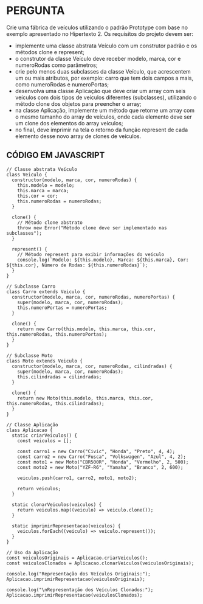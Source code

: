 
# PERGUNTA

Crie uma fábrica de veículos utilizando o padrão Prototype com base no exemplo apresentado no Hipertexto 2. Os requisitos do projeto devem ser:


- implemente uma classe abstrata Veículo com um construtor padrão e os métodos clone e represent; 
- o construtor da classe Veículo deve receber modelo, marca, cor e numeroRodas como parâmetros; 
- crie pelo menos duas subclasses da classe Veículo, que acrescentem um ou mais atributos, por exemplo: carro que tem dois campos a mais, como numeroRodas e numeroPortas; 
- desenvolva uma classe Aplicação que deve criar um array com seis veículos com dois tipos de veículos diferentes (subclasses), utilizando o método clone dos objetos para preencher o array; 
- na classe Aplicação, implemente um método que retorne um array com o mesmo tamanho do array de veículos, onde cada elemento deve ser um clone dos elementos do array veículos; 
- no final, deve imprimir na tela o retorno da função represent de cada elemento desse novo array de clones de veículos.

## CÓDIGO EM JAVASCRIPT


```JS
// Classe abstrata Veículo
class Veiculo {
  constructor(modelo, marca, cor, numeroRodas) {
    this.modelo = modelo;
    this.marca = marca;
    this.cor = cor;
    this.numeroRodas = numeroRodas;
  }

  clone() {
    // Método clone abstrato
    throw new Error("Método clone deve ser implementado nas subclasses");
  }

  represent() {
    // Método represent para exibir informações do veículo
    console.log(`Modelo: ${this.modelo}, Marca: ${this.marca}, Cor: ${this.cor}, Número de Rodas: ${this.numeroRodas}`);
  }
}

// Subclasse Carro
class Carro extends Veiculo {
  constructor(modelo, marca, cor, numeroRodas, numeroPortas) {
    super(modelo, marca, cor, numeroRodas);
    this.numeroPortas = numeroPortas;
  }

  clone() {
    return new Carro(this.modelo, this.marca, this.cor, this.numeroRodas, this.numeroPortas);
  }
}

// Subclasse Moto
class Moto extends Veiculo {
  constructor(modelo, marca, cor, numeroRodas, cilindradas) {
    super(modelo, marca, cor, numeroRodas);
    this.cilindradas = cilindradas;
  }

  clone() {
    return new Moto(this.modelo, this.marca, this.cor, this.numeroRodas, this.cilindradas);
  }
}

// Classe Aplicação
class Aplicacao {
  static criarVeiculos() {
    const veiculos = [];

    const carro1 = new Carro("Civic", "Honda", "Preto", 4, 4);
    const carro2 = new Carro("Fusca", "Volkswagen", "Azul", 4, 2);
    const moto1 = new Moto("CBR500R", "Honda", "Vermelho", 2, 500);
    const moto2 = new Moto("YZF-R6", "Yamaha", "Branco", 2, 600);

    veiculos.push(carro1, carro2, moto1, moto2);

    return veiculos;
  }

  static clonarVeiculos(veiculos) {
    return veiculos.map((veiculo) => veiculo.clone());
  }

  static imprimirRepresentacao(veiculos) {
    veiculos.forEach((veiculo) => veiculo.represent());
  }
}

// Uso da Aplicação
const veiculosOriginais = Aplicacao.criarVeiculos();
const veiculosClonados = Aplicacao.clonarVeiculos(veiculosOriginais);

console.log("Representação dos Veículos Originais:");
Aplicacao.imprimirRepresentacao(veiculosOriginais);

console.log("\nRepresentação dos Veículos Clonados:");
Aplicacao.imprimirRepresentacao(veiculosClonados);
```
